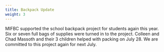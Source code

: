 ```yaml
---
title: Backpack Update
weight: 3
---
```


MIFBC supported the school backpack project for students again this year.  Six or seven full bags of supplies were turned in to the project. Colleen and Chad Massoth and their 3 children helped with packing on July 28.  We are committed to this project again for next July.